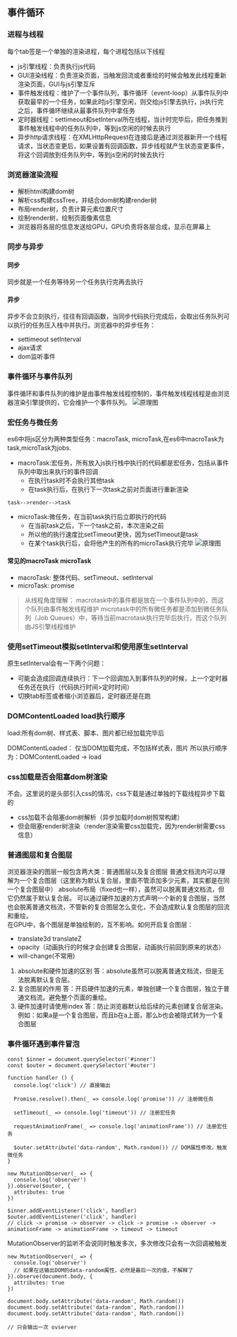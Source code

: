 ## 事件循环
### 进程与线程
每个tab签是一个单独的渲染进程，每个进程包括以下线程
+ js引擎线程：负责执行js代码
+ GUI渲染线程：负责渲染页面，当触发回流或者重绘的时候会触发此线程重新渲染页面，GUI与js引擎互斥
+ 事件触发线程：维护了一个事件队列，事件循环（event-loop）从事件队列中获取最早的一个任务，如果此时js引擎空闲，则交给js引擎去执行，js执行完之后，事件循环继续从最事件队列中拿任务
+ 定时器线程：settimeout和setInterval所在线程，当计时完毕后，把任务推到事件触发线程中的任务队列中，等到js空闲的时候去执行
+ 异步http请求线程：在XMLHttpRequest在连接后是通过浏览器新开一个线程请求，当状态变更后，如果设置有回调函数，异步线程就产生状态变更事件，将这个回调放到任务队列中，等到js空闲的时候去执行
### 浏览器渲染流程
+ 解析html构建dom树
+ 解析css构建cssTree，并结合dom树构建render树
+ 布局render树，负责计算元素位置尺寸
+ 绘制render树，绘制页面像素信息
+ 浏览器将各层的信息发送给GPU，GPU负责将各层合成，显示在屏幕上
### 同步与异步
#### 同步
同步就是一个任务等待另一个任务执行完再去执行
#### 异步
异步不会立刻执行，往往有回调函数，当同步代码执行完成后，会取出任务队列可以执行的任务压入栈中并执行。浏览器中的异步任务：
+ settimeout setInterval
+ ajax请求
+ dom监听事件
### 事件循环与事件队列
事件循环和事件队列的维护是由事件触发线程控制的，事件触发线程线程是由浏览器渲染引擎提供的，它会维护一个事件队列。
![原理图](./imgs/img.png)
### 宏任务与微任务
es6中将js区分为两种类型任务：macroTask, microTask,在es6中macroTask为task,microTask为jobs.  
+ macroTask:宏任务，所有放入js执行栈中执行的代码都是宏任务，包括从事件队列中取出来执行的事件回调
  + 在执行task时不会执行其他task
  + 在task执行后，在执行下一次task之前对页面进行重新渲染
```
task-->render-->task
```
+ microTask:微任务，在当前task执行后立即执行的代码
  + 在当前task之后，下一个task之前，本次渲染之前
  + 所以他的执行速度比setTimeout更快，因为setTimeout是task
  + 在某个task执行后，会将他产生的所有的microTask执行完毕
![原理图](./imgs/img_1.png)
#### 常见的macroTask microTask
+ macroTask: 整体代码、setTimeout、setInterval
+ microTask: promise
> 从线程角度理解：
macrotask中的事件都是放在一个事件队列中的，而这个队列由事件触发线程维护
microtask中的所有微任务都是添加到微任务队列（Job Queues）中，等待当前macrotask执行完毕后执行，而这个队列由JS引擎线程维护

### 使用setTimeout模拟setInterval和使用原生setInterval

原生setInterval会有一下两个问题：
+ 可能会造成回调连续执行：下一个回调加入到事件队列的时候，上一个定时器任务还在执行（代码执行时间>定时时间）
+ 切换tab标签或者缩小浏览器后，定时器还是在跑

### DOMContentLoaded load执行顺序
load:所有dom树、样式表、脚本、图片都已经加载完毕后

DOMContentLoaded： 仅当DOM加载完成，不包括样式表，图片
所以执行顺序为：DOMContentLoaded -> load

### css加载是否会阻塞dom树渲染
不会。这里说的是头部引入css的情况，css下载是通过单独的下载线程异步下载的
+ css加载不会阻塞dom树解析（异步加载时dom树照常构建）
+ 但会阻塞render树渲染（render渲染需要css加载完，因为render树需要css信息）

### 普通图层和复合图层
浏览器渲染的图层一般包含两大类：普通图层以及复合图层
普通文档流内可以理解为一个复合图层（这里称为默认复合层，里面不管添加多少元素，其实都是在同一个复合图层中）
absolute布局（fixed也一样），虽然可以脱离普通文档流，但它仍然属于默认复合层。
可以通过硬件加速的方式声明一个新的复合图层，当然也会脱离普通文档流，不管新的复合图层怎么变化，不会造成默认复合图层的回流和重绘。  
在GPU中，各个图层是单独绘制的，互不影响。如何开启复合图层：
+ translate3d translateZ
+ opacity（动画执行的时候才会创建复合图层，动画执行前回到原来的状态）
+ will-change(不常用)

1. absolute和硬件加速的区别
答：absolute虽然可以脱离普通文档流，但是无法脱离默认复合层。
2. 复合图层的作用
答：开启硬件加速的元素，单独创建一个复合图层，独立于普通文档流。避免整个页面的重绘。
3. 硬件加速时请使用index
答：防止浏览器默认给后续的元素创建复合层渲染。例如：如果a是一个复合图层，而且b在a上面，那么b也会被隐式转为一个复合图层
### 事件循环遇到事件冒泡
```
const $inner = document.querySelector('#inner')
const $outer = document.querySelector('#outer')

function handler () {
  console.log('click') // 直接输出

  Promise.resolve().then(_ => console.log('promise')) // 注册微任务

  setTimeout(_ => console.log('timeout')) // 注册宏任务

  requestAnimationFrame(_ => console.log('animationFrame')) // 注册宏任务

  $outer.setAttribute('data-random', Math.random()) // DOM属性修改，触发微任务
}

new MutationObserver(_ => {
  console.log('observer')
}).observe($outer, {
  attributes: true
})

$inner.addEventListener('click', handler)
$outer.addEventListener('click', handler)
// click -> promise -> observer -> click -> promise -> observer -> animationFrame -> animationFrame -> timeout -> timeout
```
MutationObserver的监听不会说同时触发多次，多次修改只会有一次回调被触发
```
new MutationObserver(_ => {
  console.log('observer')
  // 如果在这输出DOM的data-random属性，必然是最后一次的值，不解释了
}).observe(document.body, {
  attributes: true
})

document.body.setAttribute('data-random', Math.random())
document.body.setAttribute('data-random', Math.random())
document.body.setAttribute('data-random', Math.random())

// 只会输出一次 ovserver

```
